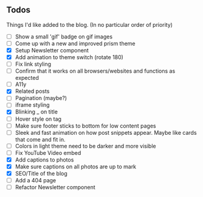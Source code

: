 ## Todos

Things I'd like added to the blog. (In no particular order of priority)

-   [ ] Show a small 'gif' badge on gif images
-   [ ] Come up with a new and improved prism theme
-   [x] Setup Newsletter component
-   [x] Add animation to theme switch (rotate 180)
-   [ ] Fix link styling
-   [ ] Confirm that it works on all browsers/websites and functions as expected
-   [ ] A11y
-   [x] Related posts
-   [ ] Pagination (maybe?)
-   [ ] iframe styling
-   [x] Blinking \_ on title
-   [ ] Hover style on tag
-   [ ] Make sure footer sticks to bottom for low content pages
-   [ ] Sleek and fast animation on how post snippets appear. Maybe like cards that come and fit in.
-   [ ] Colors in light theme need to be darker and more visible
-   [ ] Fix YouTube Video embed
-   [x] Add captions to photos
-   [x] Make sure captions on all photos are up to mark
-   [x] SEO/Title of the blog
-   [ ] Add a 404 page
-   [ ] Refactor Newsletter component
